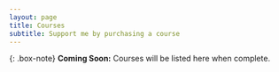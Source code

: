 ```yaml
---
layout: page
title: Courses
subtitle: Support me by purchasing a course
---
```


{: .box-note}
**Coming Soon:** Courses will be listed here when complete.


<!-- <script src="https://gumroad.com/js/gumroad-embed.js"></script>
<div class="gumroad-product-embed"><a href="https://canderson.gumroad.com/l/wsnhe">Loading...</a></div>  -->